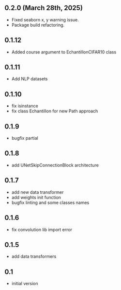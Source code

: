 ## 0.2.0 (March 28th, 2025)

- Fixed seaborn x, y warning issue.
- Package build refactoring.

## 0.1.12

- Added course argument to EchantillonCIFAR10 class

## 0.1.11

- Add NLP datasets

## 0.1.10

- fix isinstance
- fix class Echantillon for new Path approach

## 0.1.9

- bugfix partial

## 0.1.8

- add UNetSkipConnectionBlock architecture

## 0.1.7

- add new data transformer
- add weights init function
- bugfix linting and some classes names

## 0.1.6

- fix convolution lib import error

## 0.1.5

- add data transformers

## 0.1

- initial version
